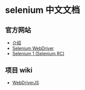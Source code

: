 # selenium 中文文档

## 官方网站

- [介绍](https://github.com/fool2fish/selenium-doc/blob/master/official-site/introduction.md)
- [Selenium WebDriver](https://github.com/fool2fish/selenium-doc/blob/master/official-site/selenium-web-driver.md)
- [Selenium 1 (Selenium RC)](https://github.com/fool2fish/selenium-doc/blob/master/official-site/selenium-1.md)

## 项目 wiki

- [WebDriverJS](https://github.com/fool2fish/selenium-doc/blob/master/wiki/web-driver-js.md)
